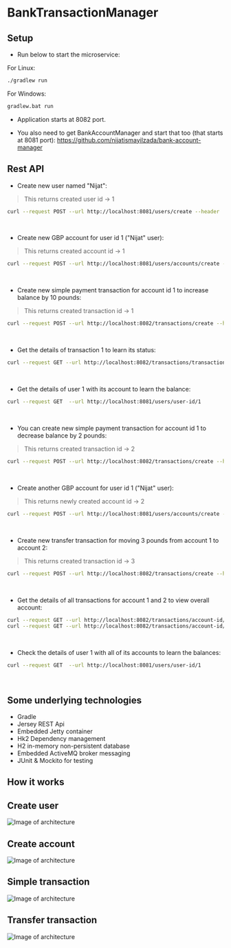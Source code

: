 # BankTransactionManager

## Setup

* Run below to start the microservice:

For Linux:
```bash
./gradlew run
```
For Windows:
```bash
gradlew.bat run
```

* Application starts at 8082 port.

* You also need to get BankAccountManager and start that too (that starts at 8081 port): https://github.com/nijatismayilzada/bank-account-manager


## Rest API

* Create new user named "Nijat":
> This returns created user id -> 1
```bash
curl --request POST --url http://localhost:8081/users/create --header 'Content-Type: application/json' --data '{"name":"Nijat"}'
```
<p>&nbsp;</p>

* Create new GBP account for user id 1 ("Nijat" user):
> This returns created account id -> 1
```bash
curl --request POST --url http://localhost:8081/users/accounts/create --header 'Content-Type: application/json' --data '{"userId" : 1,"currency" : "GBP"}'
```
<p>&nbsp;</p>

* Create new simple payment transaction for account id 1 to increase balance by 10 pounds:
> This returns created transaction id -> 1
```bash
curl --request POST --url http://localhost:8082/transactions/create --header 'Content-Type: application/json' --data '{"accountId":1,"reference" : "SomeBankPayment","transactionType":"SIMPLE_INCREASE","amount":10.00,"currency":"GBP"}'
```
<p>&nbsp;</p>

* Get the details of transaction 1 to learn its status:
```bash
curl --request GET --url http://localhost:8082/transactions/transaction-id/1
```
<p>&nbsp;</p>

* Get the details of user 1 with its account to learn the balance:
```bash
curl --request GET  --url http://localhost:8081/users/user-id/1 
```
<p>&nbsp;</p>

* You can create new simple payment transaction for account id 1 to decrease balance by 2 pounds:
> This returns created transaction id -> 2
```bash
curl --request POST --url http://localhost:8082/transactions/create --header 'Content-Type: application/json' --data '{"accountId":1,"reference" : "SomeBankPayment","transactionType":"SIMPLE_DECREASE","amount":2.00,"currency":"GBP"}'
```
<p>&nbsp;</p>

* Create another GBP account for user id 1 ("Nijat" user):
> This returns newly created account id -> 2
```bash
curl --request POST --url http://localhost:8081/users/accounts/create --header 'Content-Type: application/json' --data '{"userId" : 1,"currency" : "GBP"}'
```
<p>&nbsp;</p>

* Create new transfer transaction for moving 3 pounds from account 1 to account 2:
> This returns created transaction id -> 3
```bash
curl --request POST --url http://localhost:8082/transactions/create --header 'Content-Type: application/json' --data '{"accountId":1,"reference" : "2","transactionType":"TRANSFER","amount":3.00,"currency":"GBP"}'
```
<p>&nbsp;</p>

* Get the details of all transactions for account 1 and 2 to view overall account:
```bash
curl --request GET --url http://localhost:8082/transactions/account-id/1
curl --request GET --url http://localhost:8082/transactions/account-id/2
```
<p>&nbsp;</p>

* Check the details of user 1 with all of its accounts to learn the balances:
```bash
curl --request GET  --url http://localhost:8081/users/user-id/1 
```
<p>&nbsp;</p>


## Some underlying technologies

* Gradle
* Jersey REST Api
* Embedded Jetty container
* Hk2 Dependency management
* H2 in-memory non-persistent database
* Embedded ActiveMQ broker messaging
* JUnit & Mockito for testing

## How it works

## Create user
![Image of architecture](https://raw.githubusercontent.com/nijatismayilzada/RevolutTransactionManager/master/revolut-insert-user.jpg?token=ABVDDEQ3NQLF2V7BDVLE4SC54Q6V6)
## Create account
![Image of architecture](https://raw.githubusercontent.com/nijatismayilzada/RevolutTransactionManager/master/revolut-insert-account.jpg?token=ABVDDEQ3NQLF2V7BDVLE4SC54Q6V6)
## Simple transaction
![Image of architecture](https://raw.githubusercontent.com/nijatismayilzada/RevolutTransactionManager/master/revolut-simple-transaction.jpg?token=ABVDDEQ3NQLF2V7BDVLE4SC54Q6V6)
## Transfer transaction
![Image of architecture](https://raw.githubusercontent.com/nijatismayilzada/RevolutTransactionManager/master/revolut-transfer-transaction.jpg?token=ABVDDEQ3NQLF2V7BDVLE4SC54Q6V6)